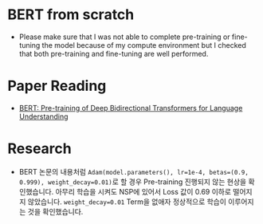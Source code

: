 # BERT from scratch
- Please make sure that I was not able to complete pre-training or fine-tuning the model because of my compute environment but I checked that both pre-training and fine-tuning are well performed.

# Paper Reading
- [BERT: Pre-training of Deep Bidirectional Transformers for Language Understanding](https://arxiv.org/pdf/1810.04805.pdf)

# Research
- BERT 논문의 내용처럼 `Adam(model.parameters(), lr=1e-4, betas=(0.9, 0.999), weight_decay=0.01)`로 할 경우 Pre-training 진행되지 않는 현상을 확인했습니다. 아무리 학습을 시켜도 NSP에 있어서 Loss 값이 0.69 이하로 떨어지지 않았습니다. `weight_decay=0.01` Term을 없애자 정상적으로 학습이 이루어지는 것을 확인했습니다.
